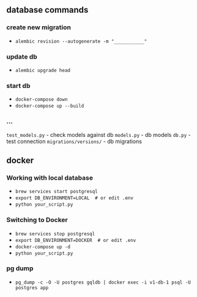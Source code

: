 ## database commands

### create new migration
- `alembic revision --autogenerate -m "___________"`

### update db
- `alembic upgrade head`

### start db
- `docker-compose down`
- `docker-compose up --build`


### ...
`test_models.py` - check models against db
`models.py` - db models
`db.py` - test connection
`migrations/versions/` - db migrations


## docker

### Working with local database
- `brew services start postgresql`
- `export DB_ENVIRONMENT=LOCAL  # or edit .env`
- `python your_script.py`

### Switching to Docker
- `brew services stop postgresql`
- `export DB_ENVIRONMENT=DOCKER  # or edit .env`
- `docker-compose up -d`
- `python your_script.py`

### pg dump
- `pg_dump -c -O -U postgres gqldb | docker exec -i v1-db-1 psql -U postgres app`